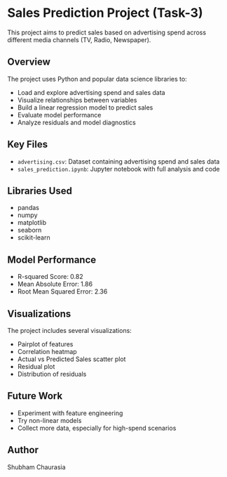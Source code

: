 # Sales Prediction Project (Task-3) 

This project aims to predict sales based on advertising spend across different media channels (TV, Radio, Newspaper).

## Overview

The project uses Python and popular data science libraries to:
- Load and explore advertising spend and sales data
- Visualize relationships between variables
- Build a linear regression model to predict sales
- Evaluate model performance
- Analyze residuals and model diagnostics

## Key Files

- `advertising.csv`: Dataset containing advertising spend and sales data
- `sales_prediction.ipynb`: Jupyter notebook with full analysis and code

## Libraries Used

- pandas
- numpy  
- matplotlib
- seaborn
- scikit-learn

## Model Performance

- R-squared Score: 0.82
- Mean Absolute Error: 1.86
- Root Mean Squared Error: 2.36

## Visualizations

The project includes several visualizations:
- Pairplot of features
- Correlation heatmap
- Actual vs Predicted Sales scatter plot
- Residual plot
- Distribution of residuals

## Future Work

- Experiment with feature engineering
- Try non-linear models
- Collect more data, especially for high-spend scenarios

## Author

Shubham Chaurasia
